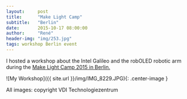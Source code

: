 ```yaml
---
layout:     post
title:      "Make Light Camp"
subtitle:   "Berlin"
date:       2015-10-17 08:00:00
author:     "René"
header-img: "img/253.jpg"
tags: workshop Berlin event
---
```


<p>I hosted a workshop about the Intel Galileo and the robOLED robotic arm during the <a href="http://www.photonik-campus.de/make-light/make-light-veranstaltungen/make-light-lab-im-bundesforschungsministerium/" target="_blank"> Make Light Camp 2015 in Berlin.</a></p>

![My Workshop]({{ site.url }}/img/IMG_8229.JPG){: .center-image }

<p>All images: copyright VDI Technologiezentrum</p>

